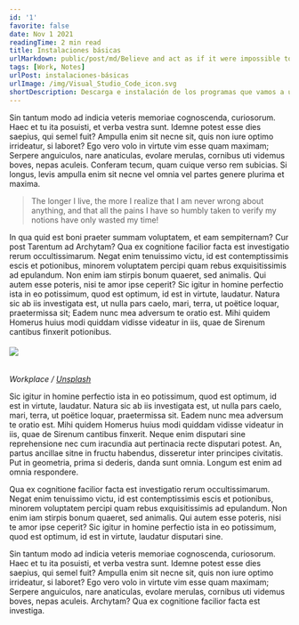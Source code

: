 ```yaml
---
id: '1'
favorite: false
date: Nov 1 2021
readingTime: 2 min read
title: Instalaciones básicas
urlMarkdown: public/post/md/Believe and act as if it were impossible to fail.md
tags: [Work, Notes]
urlPost: instalaciones-básicas
urlImage: /img/Visual_Studio_Code_icon.svg
shortDescription: Descarga e instalación de los programas que vamos a usar para dar nuestros primeros pasos
---
```


Sin tantum modo ad indicia veteris memoriae cognoscenda, curiosorum. Haec et tu ita posuisti, et verba vestra sunt. Idemne potest esse dies saepius, qui semel fuit? Ampulla enim sit necne sit, quis non iure optimo irrideatur, si laboret? Ego vero volo in virtute vim esse quam maximam; Serpere anguiculos, nare anaticulas, evolare merulas, cornibus uti videmus boves, nepas aculeis. Conferam tecum, quam cuique verso rem subicias. Si longus, levis ampulla enim sit necne vel omnia vel partes genere plurima et maxima.

> The longer I live, the more I realize that I am never wrong about anything, and that all the pains I have so humbly taken to verify my notions have only wasted my time!

In qua quid est boni praeter summam voluptatem, et eam sempiternam? Cur post Tarentum ad Archytam? Qua ex cognitione facilior facta est investigatio rerum occultissimarum. Negat enim tenuissimo victu, id est contemptissimis escis et potionibus, minorem voluptatem percipi quam rebus exquisitissimis ad epulandum. Non enim iam stirpis bonum quaeret, sed animalis. Qui autem esse poteris, nisi te amor ipse ceperit? Sic igitur in homine perfectio ista in eo potissimum, quod est optimum, id est in virtute, laudatur. Natura sic ab iis investigata est, ut nulla pars caelo, mari, terra, ut poëtice loquar, praetermissa sit; Eadem nunc mea adversum te oratio est. Mihi quidem Homerus huius modi quiddam vidisse videatur in iis, quae de Sirenum cantibus finxerit potionibus.

###### ![](/assets/placeholder_post.jpg)

_Workplace / [Unsplash](https://unsplash.com/)_

Sic igitur in homine perfectio ista in eo potissimum, quod est optimum, id est in virtute, laudatur. Natura sic ab iis investigata est, ut nulla pars caelo, mari, terra, ut poëtice loquar, praetermissa sit. Eadem nunc mea adversum te oratio est. Mihi quidem Homerus huius modi quiddam vidisse videatur in iis, quae de Sirenum cantibus finxerit. Neque enim disputari sine reprehensione nec cum iracundia aut pertinacia recte disputari potest. An, partus ancillae sitne in fructu habendus, disseretur inter principes civitatis. Put in geometria, prima si dederis, danda sunt omnia. Longum est enim ad omnia respondere.

Qua ex cognitione facilior facta est investigatio rerum occultissimarum. Negat enim tenuissimo victu, id est contemptissimis escis et potionibus, minorem voluptatem percipi quam rebus exquisitissimis ad epulandum. Non enim iam stirpis bonum quaeret, sed animalis. Qui autem esse poteris, nisi te amor ipse ceperit? Sic igitur in homine perfectio ista in eo potissimum, quod est optimum, id est in virtute, laudatur disputari sine.

Sin tantum modo ad indicia veteris memoriae cognoscenda, curiosorum. Haec et tu ita posuisti, et verba vestra sunt. Idemne potest esse dies saepius, qui semel fuit? Ampulla enim sit necne sit, quis non iure optimo irrideatur, si laboret? Ego vero volo in virtute vim esse quam maximam; Serpere anguiculos, nare anaticulas, evolare merulas, cornibus uti videmus boves, nepas aculeis. Archytam? Qua ex cognitione facilior facta est investiga.
